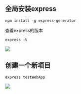 ## 全局安装express

	npm install -g express-generator

查看express的版本

	express -V


![](https://github.com/zxx1988328/nodejs-mysql/blob/master/img/express_version.png)

## 创建一个新项目

	express testWebApp

![](https://github.com/zxx1988328/nodejs-mysql/blob/master/img/new_project.png)